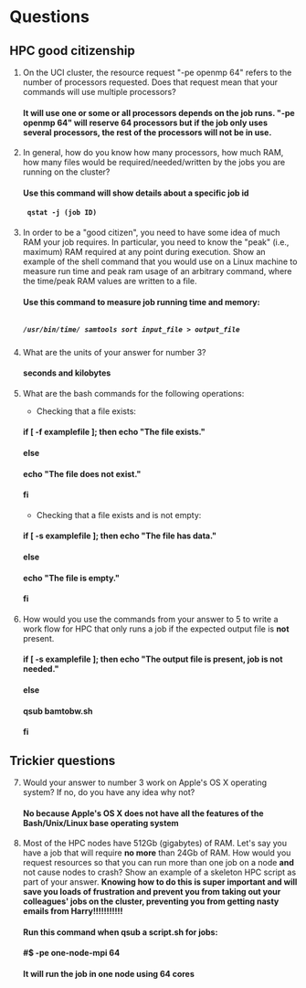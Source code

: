# Questions

## HPC good citizenship

1. On the UCI cluster, the resource request "-pe openmp 64" refers to the number of processors requested.  Does that
   request mean that your commands will use multiple processors?
   
   #### It will use one or some or all processors depends on the job runs. "-pe openmp 64" will reserve 64 processors but if the job only uses several processors, the rest of the processors will not be in use.
   
2. In general, how do you know how many processors, how much RAM, how many files would be required/needed/written by the
   jobs you are running on the cluster?
   
   #### Use this command will show details about a specific job id
   #### <pre><code> qstat -j (job ID) </pre></code> 
   
3. In order to be a "good citizen", you need to have some idea of much RAM your job requires.  In particular, you need
   to know the "peak" (i.e., maximum) RAM required at any point during execution.  Show an example of the shell command
   that you would use on a Linux machine to measure run time and peak ram usage of an arbitrary command, where the time/peak RAM values are written to a file.
   #### Use this command to measure job running time and memory:
   ##### <pre><code>  /usr/bin/time/ samtools sort input_file > output_file </pre></code> 
   
4. What are the units of your answer for number 3?
   #### seconds and kilobytes

5. What are the bash commands for the following operations:

    * Checking that a file exists:
   #### if [ -f examplefile ]; then echo "The file exists."
   #### else
   #### echo "The file does not exist."
   #### fi  
   
    * Checking that a file exists and is not empty:
    
   #### if [ -s examplefile ]; then echo "The file has data."
   #### else
   #### echo "The file is empty."
   #### fi  
    

6. How would you use the commands from your answer to 5 to write a work flow for HPC that only runs a job if the
   expected output file is **not** present.
   #### if [ -s examplefile ]; then echo "The output file is present, job is not needed."
   #### else
   #### qsub bamtobw.sh
   #### fi  

## Trickier questions

7. Would your answer to number 3 work on Apple's OS X operating system?  If no, do you have any idea why not?
   #### No because Apple's OS X does not have all the features of the Bash/Unix/Linux base operating system

8. Most of the HPC nodes have 512Gb (gigabytes) of RAM. Let's say you have a job that will require **no more** than 24Gb
   of RAM.  How would you request resources so that you can run more than one job on a node **and** not cause nodes to
   crash?  Show an example of a skeleton HPC script as part of your answer.  **Knowing how to do this is super important
   and will save you loads of frustration and prevent you from taking out your colleagues' jobs on the cluster,
   preventing you from getting nasty emails from Harry!!!!!!!!!!!**
   
   #### Run this command when qsub a script.sh for jobs:
   #### #$ -pe one-node-mpi 64
   #### It will run the job in one node using 64 cores
